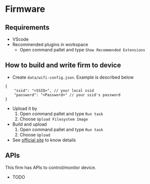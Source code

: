 # Firmware

## Requirements

* VScode
* Recommended plugins in workspace
  * Open command pallet and type `Show Recommended Extensions`

## How to build and write firm to device

* Create `data/wifi-config.json`. Example is described below

```jsonc
{
    "ssid": "<SSID>", // your local ssid
    "password": "<Password>" // your ssid's password
}
```

* Upload it by
  1. Open command pallet and type `Run task`
  2. Choose `Upload Filesystem Image`
* Build and upload
  1. Open command pallet and type `Run task`
  2. Choose `Upload`
* See [official site](https://docs.platformio.org/en/stable/integration/ide/vscode.html#quick-start) to know details

## APIs

This firm has APIs to control/monitor device.

* TODO
